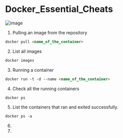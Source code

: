 # Docker_Essential_Cheats
![image](https://github.com/DonAlahakoon/Docker_Cheats/assets/89693545/b14e0085-370c-416c-95c6-fa733cddebad)

1. Pulling an image from the repository

```markdown
docker pull <name_of_the_container>
```

2. List all images
```markdown
docker images 
```
3. Running a container
```markdown
docker run -t -d --name <name_of_the_container> 
```
4. Check all the running containers
```markdown
docker ps 
```
5. List the containers that ran and exited successfully.
```markdown
docker ps -a 
```
6. 
7. 
